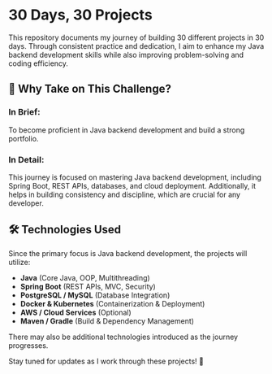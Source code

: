 # 30 Days, 30 Projects

This repository documents my journey of building 30 different projects in 30 days. Through consistent practice and dedication, I aim to enhance my Java backend development skills while also improving problem-solving and coding efficiency.

## 🚀 Why Take on This Challenge?

### In Brief:
To become proficient in Java backend development and build a strong portfolio.

### In Detail:
This journey is focused on mastering Java backend development, including Spring Boot, REST APIs, databases, and cloud deployment. Additionally, it helps in building consistency and discipline, which are crucial for any developer.

## 🛠️ Technologies Used

Since the primary focus is Java backend development, the projects will utilize:

- **Java** (Core Java, OOP, Multithreading)
- **Spring Boot** (REST APIs, MVC, Security)
- **PostgreSQL / MySQL** (Database Integration)
- **Docker & Kubernetes** (Containerization & Deployment)
- **AWS / Cloud Services** (Optional)
- **Maven / Gradle** (Build & Dependency Management)

There may also be additional technologies introduced as the journey progresses.

Stay tuned for updates as I work through these projects! 🚀
